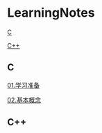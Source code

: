 # LearningNotes

[C](#c)

[C++](#C++)

## C

[01.学习准备](./C/01-学习准备.md)

[02.基本概念](./C/02-基本概念.md)

## C++

